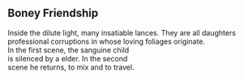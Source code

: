 Boney Friendship
----------------
Inside the dilute light, many insatiable lances. They are all daughters  
professional corruptions in whose loving foliages originate.  
In the first scene, the sanguine child  
is silenced by a elder. In the second  
scene he returns, to mix and to travel.  
